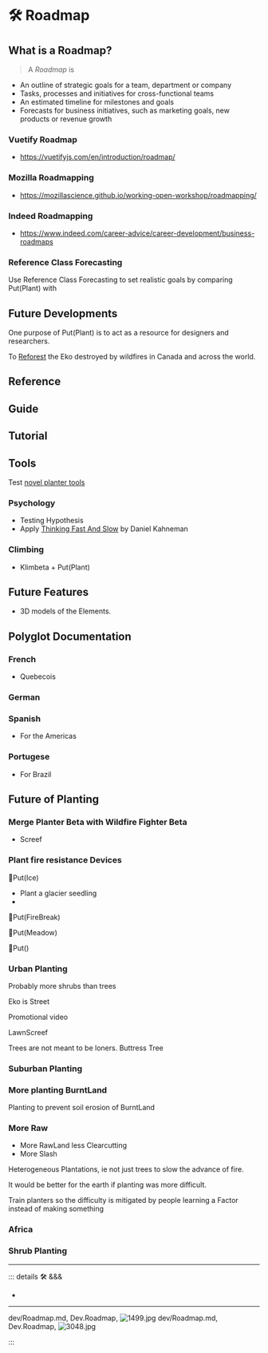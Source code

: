 
# 🛠 Roadmap

## What is a Roadmap?

> A *Roadmap* is

- An outline of strategic goals for a team, department or company
- Tasks, processes and initiatives for cross-functional teams
- An estimated timeline for milestones and goals
- Forecasts for business initiatives, such as marketing goals, new products or revenue growth

### Vuetify Roadmap

- <https://vuetifyjs.com/en/introduction/roadmap/>

### Mozilla Roadmapping

- <https://mozillascience.github.io/working-open-workshop/roadmapping/>

### Indeed Roadmapping

- <https://www.indeed.com/career-advice/career-development/business-roadmaps>

### Reference Class Forecasting

Use Reference Class Forecasting to set realistic goals by comparing Put(Plant) with

## Future Developments

One purpose of Put(Plant) is to act as a resource for designers and researchers.

To [Reforest](https://www.lasy.gov.pl/en/information/news/a-forest-is-much-more-than-a-plantation) the Eko destroyed by wildfires in Canada and across the world.

## Reference

## Guide

## Tutorial

## Tools

Test [novel planter tools](dev/Tools)

### Psychology

- Testing Hypothesis
- Apply <u>Thinking Fast And Slow</u> by Daniel Kahneman

### Climbing

- Klimbeta + Put(Plant)

## Future Features

- 3D models of the Elements.

## Polyglot Documentation

### French

- Quebecois

### German

### Spanish

- For the Americas

### Portugese

- For Brazil

## Future of Planting

### Merge Planter Beta with Wildfire Fighter Beta

- Screef

### Plant fire resistance Devices

🔷<beta>Put(<eko>Ice</eko>)</beta>

- Plant a glacier seedling
-

🔷<beta>Put(<eko>FireBreak</eko>)</beta>

🔷<beta>Put(<eko>Meadow</eko>)</beta>

🔷<beta>Put(<eko></eko>)</beta>

### Urban Planting

Probably more shrubs than trees

Eko is Street

Promotional video

LawnScreef

Trees are not meant to be loners. Buttress Tree

### Suburban Planting

### More planting BurntLand

Planting to prevent soil erosion of BurntLand

### More Raw

- More RawLand less Clearcutting
- More Slash

Heterogeneous Plantations, ie not just trees to slow the advance of fire.

It would be better for the earth if planting was more difficult.

Train planters so the difficulty is mitigated by people learning a Factor instead of making something

### Africa

### Shrub Planting

---

<!-- =================================================== -->
<!-- =================================================== -->
<!-- =================================================== -->
<!-- =================================================== -->
<!-- =================================================== -->
::: details 🛠 <dev>&&&</dev>

-

---

dev/Roadmap.md, <dev>Dev.Roadmap</dev>, ![1499.jpg](/PaperPhoto/1499.jpg)
dev/Roadmap.md, <dev>Dev.Roadmap</dev>, ![3048.jpg](/PaperPhoto/3048.jpg)

:::
